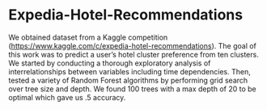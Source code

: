 # Expedia-Hotel-Recommendations
We obtained dataset from a Kaggle competition (https://www.kaggle.com/c/expedia-hotel-recommendations). The goal of this work was to predict a user’s hotel cluster preference from ten clusters. We started by conducting a thorough exploratory analysis of interrelationships between variables including time dependencies. Then, tested a variety of Random Forest algorithms by performing grid search over tree size and depth. We found 100 trees with a max depth of 20 to be optimal which gave us .5 accuracy.
